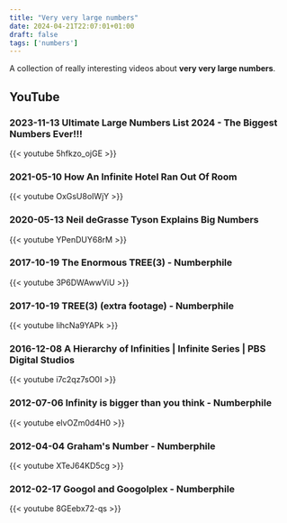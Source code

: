 ```yaml
---
title: "Very very large numbers"
date: 2024-04-21T22:07:01+01:00
draft: false
tags: ['numbers']
---
```


A collection of really interesting videos about **very very large numbers**.

## YouTube

### 2023-11-13 Ultimate Large Numbers List 2024 - The Biggest Numbers Ever!!!
{{< youtube 5hfkzo_ojGE >}}

### 2021-05-10 How An Infinite Hotel Ran Out Of Room
{{< youtube OxGsU8oIWjY >}}

### 2020-05-13 Neil deGrasse Tyson Explains Big Numbers
{{< youtube YPenDUY68rM >}}

### 2017-10-19 The Enormous TREE(3) - Numberphile
{{< youtube 3P6DWAwwViU >}}

### 2017-10-19 TREE(3) (extra footage) - Numberphile
{{< youtube IihcNa9YAPk >}}

### 2016-12-08 A Hierarchy of Infinities | Infinite Series | PBS Digital Studios
{{< youtube i7c2qz7sO0I >}}

### 2012-07-06 Infinity is bigger than you think - Numberphile
{{< youtube elvOZm0d4H0 >}}

### 2012-04-04 Graham's Number - Numberphile
{{< youtube XTeJ64KD5cg >}}

### 2012-02-17 Googol and Googolplex - Numberphile
{{< youtube 8GEebx72-qs >}}
